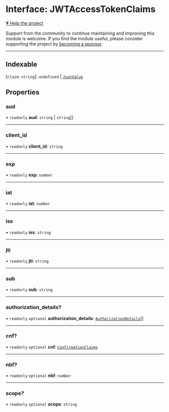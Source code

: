 # Interface: JWTAccessTokenClaims

[💗 Help the project](https://github.com/sponsors/panva)

Support from the community to continue maintaining and improving this module is welcome. If you find the module useful, please consider supporting the project by [becoming a sponsor](https://github.com/sponsors/panva).

***

## Indexable

\[`claim`: `string`\]: `undefined` \| [`JsonValue`](../type-aliases/JsonValue.md)

## Properties

### aud

• `readonly` **aud**: `string` \| `string`[]

***

### client\_id

• `readonly` **client\_id**: `string`

***

### exp

• `readonly` **exp**: `number`

***

### iat

• `readonly` **iat**: `number`

***

### iss

• `readonly` **iss**: `string`

***

### jti

• `readonly` **jti**: `string`

***

### sub

• `readonly` **sub**: `string`

***

### authorization\_details?

• `readonly` `optional` **authorization\_details**: [`AuthorizationDetails`](AuthorizationDetails.md)[]

***

### cnf?

• `readonly` `optional` **cnf**: [`ConfirmationClaims`](ConfirmationClaims.md)

***

### nbf?

• `readonly` `optional` **nbf**: `number`

***

### scope?

• `readonly` `optional` **scope**: `string`

